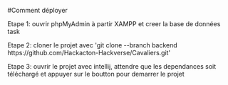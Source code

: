 #Comment déployer

<p>
  Etape 1: 
  ouvrir phpMyAdmin à partir XAMPP et creer la base de données task
</p>
<p>
  Etape 2:
  cloner le projet avec 'git clone --branch backend https://github.com/Hackacton-Hackverse/Cavaliers.git'

</p>
<p>
  Etape 3: 
  ouvrir le projet avec intellij, attendre que les dependances soit téléchargé et appuyer sur le boutton pour demarrer le projet 
</p>

